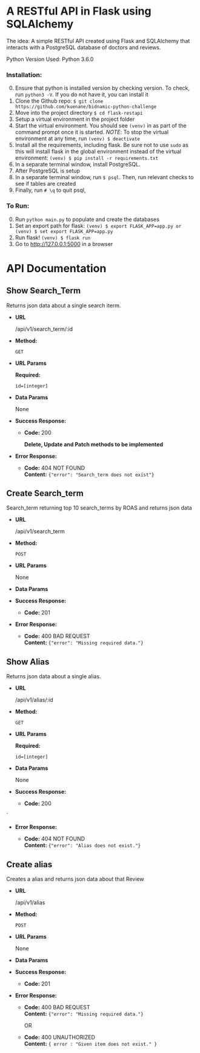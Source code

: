 # A RESTful API in Flask using SQLAlchemy
The idea: A simple RESTful API created using Flask and SQLAlchemy that interacts with a PostgreSQL database of doctors and reviews.

Python Version Used: Python 3.6.0

### Installation:

0) Ensure that python is installed version by checking version. To check, run `python3 -V`. If you do not have it, you can install it 
1) Clone the Github repo: `$ git clone https://github.com/kuenane/bidnamic-python-challenge`
2) Move into the project directory `$ cd flask-restapi`
3) Setup a virtual environment in the project folder
4) Start the virtual environment. You should see `(venv)` in as part of the command prompt once it is started.
*NOTE*: To stop the virtual environment at any time, run `(venv) $ deactivate`
5) Install all the requirements, including flask. Be sure not to use `sudo` as this will install flask in the global environment instead of the virtual environment: `(venv) $ pip install -r requirements.txt`
6) In a separate terminal window, install PostgreSQL. 
7) After PostgreSQL is setup
8) In a separate terminal window, run `$ psql`. Then, run relevant checks to see if tables are created
9) Finally, run `# \q` to quit psql, 

### To Run:


0) Run `python main.py` to populate and create the databases
1) Set an export path for flask: `(venv) $ export FLASK_APP=app.py or (venv) $ set export FLASK_APP=app.py`
2) Run flask! `(venv) $ flask run`
3) Go to http://127.0.0.1:5000 in a browser


# API Documentation

**Show Search_Term**
----
  Returns json data about a single search iterm.

* **URL**

  /api/v1/search_term/:id

* **Method:**

  `GET`

*  **URL Params**

   **Required:**

   `id=[integer]`

* **Data Params**

  None

* **Success Response:**

  * **Code:** 200 <br />
    
    **Delete, Update and Patch methods to be implemented**

* **Error Response:**

  * **Code:** 404 NOT FOUND <br />
    **Content:** `{"error": "Search_term does not exist"}`

**Create Search_term**
----
  Search_term returning top 10 search_terms by ROAS and returns json data 

* **URL**

  /api/v1/search_term

* **Method:**

  `POST`

*  **URL Params**

   None

* **Data Params**

  

* **Success Response:**

  * **Code:** 201 <br />
   

* **Error Response:**

  * **Code:** 400 BAD REQUEST <br />
    **Content:** `{"error": "Missing required data."}`

**Show Alias**
----
  Returns json data about a single alias.

* **URL**

  /api/v1/alias/:id

* **Method:**

  `GET`

*  **URL Params**

   **Required:**

   `id=[integer]`

* **Data Params**

  None

* **Success Response:**

  * **Code:** 200 <br />
   
`

* **Error Response:**

  * **Code:** 404 NOT FOUND <br />
    **Content:** `{"error": "Alias does not exist."}`

**Create alias**
----
  Creates a alias and returns json data about that Review

* **URL**

  /api/v1/alias

* **Method:**

  `POST`

*  **URL Params**

   None

* **Data Params**


* **Success Response:**

  * **Code:** 201 <br />
    
* **Error Response:**

  * **Code:** 400 BAD REQUEST <br />
    **Content:** `{"error": "Missing required data."}`

    OR

  * **Code:** 400 UNAUTHORIZED <br />
    **Content:** `{ error : "Given item does not exist." }`

